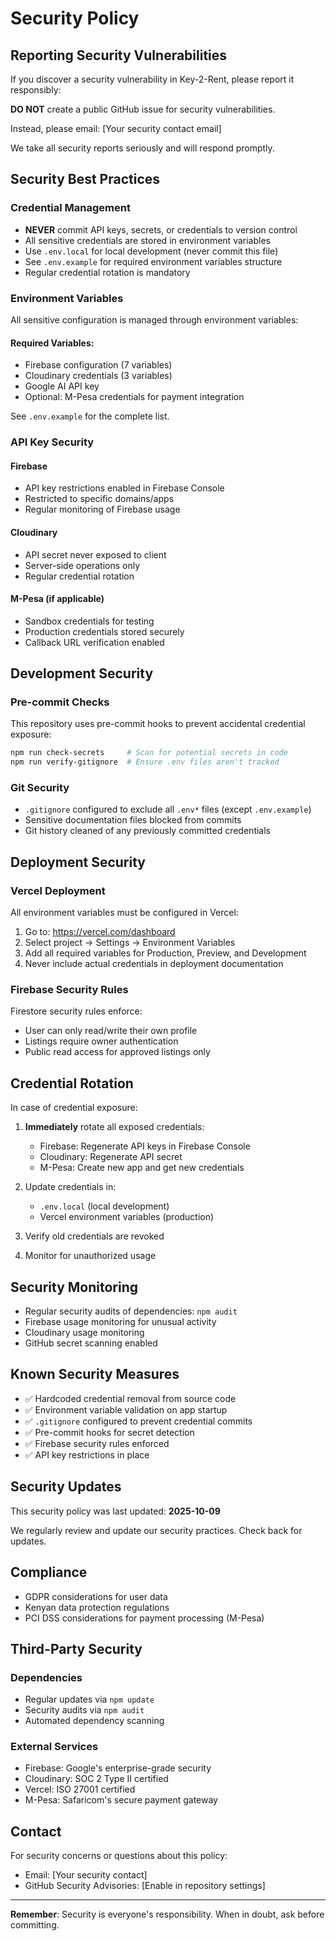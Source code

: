 # Security Policy

## Reporting Security Vulnerabilities

If you discover a security vulnerability in Key-2-Rent, please report it responsibly:

**DO NOT** create a public GitHub issue for security vulnerabilities.

Instead, please email: [Your security contact email]

We take all security reports seriously and will respond promptly.

## Security Best Practices

### Credential Management

- **NEVER** commit API keys, secrets, or credentials to version control
- All sensitive credentials are stored in environment variables
- Use `.env.local` for local development (never commit this file)
- See `.env.example` for required environment variables structure
- Regular credential rotation is mandatory

### Environment Variables

All sensitive configuration is managed through environment variables:

#### Required Variables:
- Firebase configuration (7 variables)
- Cloudinary credentials (3 variables)
- Google AI API key
- Optional: M-Pesa credentials for payment integration

See `.env.example` for the complete list.

### API Key Security

#### Firebase
- API key restrictions enabled in Firebase Console
- Restricted to specific domains/apps
- Regular monitoring of Firebase usage

#### Cloudinary
- API secret never exposed to client
- Server-side operations only
- Regular credential rotation

#### M-Pesa (if applicable)
- Sandbox credentials for testing
- Production credentials stored securely
- Callback URL verification enabled

## Development Security

### Pre-commit Checks

This repository uses pre-commit hooks to prevent accidental credential exposure:

```bash
npm run check-secrets     # Scan for potential secrets in code
npm run verify-gitignore  # Ensure .env files aren't tracked
```

### Git Security

- `.gitignore` configured to exclude all `.env*` files (except `.env.example`)
- Sensitive documentation files blocked from commits
- Git history cleaned of any previously committed credentials

## Deployment Security

### Vercel Deployment

All environment variables must be configured in Vercel:

1. Go to: https://vercel.com/dashboard
2. Select project → Settings → Environment Variables
3. Add all required variables for Production, Preview, and Development
4. Never include actual credentials in deployment documentation

### Firebase Security Rules

Firestore security rules enforce:
- User can only read/write their own profile
- Listings require owner authentication
- Public read access for approved listings only

## Credential Rotation

In case of credential exposure:

1. **Immediately** rotate all exposed credentials:
   - Firebase: Regenerate API keys in Firebase Console
   - Cloudinary: Regenerate API secret
   - M-Pesa: Create new app and get new credentials

2. Update credentials in:
   - `.env.local` (local development)
   - Vercel environment variables (production)

3. Verify old credentials are revoked

4. Monitor for unauthorized usage

## Security Monitoring

- Regular security audits of dependencies: `npm audit`
- Firebase usage monitoring for unusual activity
- Cloudinary usage monitoring
- GitHub secret scanning enabled

## Known Security Measures

- ✅ Hardcoded credential removal from source code
- ✅ Environment variable validation on app startup
- ✅ `.gitignore` configured to prevent credential commits
- ✅ Pre-commit hooks for secret detection
- ✅ Firebase security rules enforced
- ✅ API key restrictions in place

## Security Updates

This security policy was last updated: **2025-10-09**

We regularly review and update our security practices. Check back for updates.

## Compliance

- GDPR considerations for user data
- Kenyan data protection regulations
- PCI DSS considerations for payment processing (M-Pesa)

## Third-Party Security

### Dependencies
- Regular updates via `npm update`
- Security audits via `npm audit`
- Automated dependency scanning

### External Services
- Firebase: Google's enterprise-grade security
- Cloudinary: SOC 2 Type II certified
- Vercel: ISO 27001 certified
- M-Pesa: Safaricom's secure payment gateway

## Contact

For security concerns or questions about this policy:
- Email: [Your security contact]
- GitHub Security Advisories: [Enable in repository settings]

---

**Remember**: Security is everyone's responsibility. When in doubt, ask before committing.

